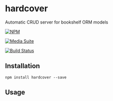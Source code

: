 # hardcover

Automatic CRUD server for bookshelf ORM models

[![NPM](https://nodei.co/npm/hardcover.png?downloads=true&stars=true)](https://nodei.co/npm/hardcover/)

[![Media Suite](http://mediasuite.co.nz/ms-badge.png)](http://mediasuite.co.nz)

[![Build Status](https://travis-ci.org/mediasuitenz/hardcover.svg)](https://travis-ci.org/digitalsadhu/hardcover)

## Installation

```
npm install hardcover --save
```

## Usage
